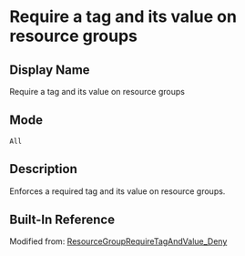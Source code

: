# Require a tag and its value on resource groups

## Display Name

Require a tag and its value on resource groups

## Mode

`All`

## Description

Enforces a required tag and its value on resource groups.

## Built-In Reference

Modified from: [ResourceGroupRequireTagAndValue_Deny](https://github.com/Azure/azure-policy/blob/master/built-in-policies/policyDefinitions/Tags/ResourceGroupRequireTagAndValue_Deny.json)
